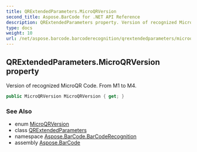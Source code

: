 ```yaml
---
title: QRExtendedParameters.MicroQRVersion
second_title: Aspose.BarCode for .NET API Reference
description: QRExtendedParameters property. Version of recognized MicroQR Code. From M1 to M4
type: docs
weight: 10
url: /net/aspose.barcode.barcoderecognition/qrextendedparameters/microqrversion/
---
```

## QRExtendedParameters.MicroQRVersion property

Version of recognized MicroQR Code. From M1 to M4.

```csharp
public MicroQRVersion MicroQRVersion { get; }
```

### See Also

* enum [MicroQRVersion](../../../aspose.barcode.generation/microqrversion/)
* class [QRExtendedParameters](../)
* namespace [Aspose.BarCode.BarCodeRecognition](../../qrextendedparameters/)
* assembly [Aspose.BarCode](../../../)


